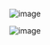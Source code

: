 ![image](https://github.com/user-attachments/assets/586febed-1aa2-433d-a934-db77815bf491)

![image](https://github.com/user-attachments/assets/ae1bfc39-f388-45ad-b7db-b7a76770f06e)
